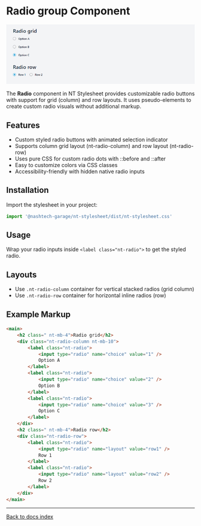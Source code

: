# Radio group Component

![alt text](./radio-group.png)

The **Radio** component in NT Stylesheet provides customizable radio buttons with support for grid (column) and row layouts. It uses pseudo-elements to create custom radio visuals without additional markup.

## Features

-   Custom styled radio buttons with animated selection indicator
-   Supports column grid layout (nt-radio-column) and row layout (nt-radio-row)
-   Uses pure CSS for custom radio dots with ::before and ::after
-   Easy to customize colors via CSS classes
-   Accessibility-friendly with hidden native radio inputs

## Installation

Import the stylesheet in your project:

```javascript
import '@nashtech-garage/nt-stylesheet/dist/nt-stylesheet.css'
```

## Usage

Wrap your radio inputs inside `<label class="nt-radio">` to get the styled radio.

## Layouts

-   Use `.nt-radio-column` container for vertical stacked radios (grid column)
-   Use `.nt-radio-row` container for horizontal inline radios (row)

## Example Markup

```html
<main>
    <h2 class=" nt-mb-4">Radio grid</h2>
    <div class="nt-radio-column nt-mb-10">
        <label class="nt-radio">
            <input type="radio" name="choice" value="1" />
            Option A
        </label>
        <label class="nt-radio">
            <input type="radio" name="choice" value="2" />
            Option B
        </label>
        <label class="nt-radio">
            <input type="radio" name="choice" value="3" />
            Option C
        </label>
    </div>
    <h2 class=" nt-mb-4">Radio row</h2>
    <div class="nt-radio-row">
        <label class="nt-radio">
            <input type="radio" name="layout" value="row1" />
            Row 1
        </label>
        <label class="nt-radio">
            <input type="radio" name="layout" value="row2" />
            Row 2
        </label>
    </div>
</main>
```

---

[Back to docs index](README.md)
